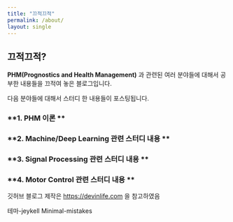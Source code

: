 ```yaml
---
title: "끄적끄적"
permalink: /about/
layout: single
---
```


## 끄적끄적?

**PHM(Prognostics and Health Management)** 과 관련된 여러 분야들에 대해서 공부한 내용들을 끄적여 놓은 블로그입니다.

다음 분야들에 대해서 스터디 한 내용들이 포스팅됩니다.

### **1. PHM 이론 **
### **2. Machine/Deep Learning 관련 스터디 내용 **
### **3. Signal Processing 관련 스터디 내용 **
### **4. Motor Control 관련 스터디 내용 **


깃허브 블로그 제작은 https://devinlife.com 을 참고하였음

테마-jeykell Minimal-mistakes